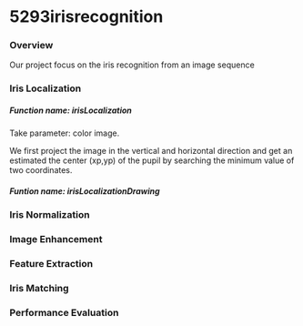 # 5293irisrecognition

### Overview
Our project focus on the iris recognition from an image sequence

### Iris Localization

##### Function name: irisLocalization
Take parameter: color image.

We first project the image in the vertical and horizontal direction and get an estimated the center (xp,yp) of the pupil by searching the minimum value of two coordinates.

##### Funtion name: irisLocalizationDrawing

### Iris Normalization

### Image Enhancement

### Feature Extraction

### Iris Matching

### Performance Evaluation
